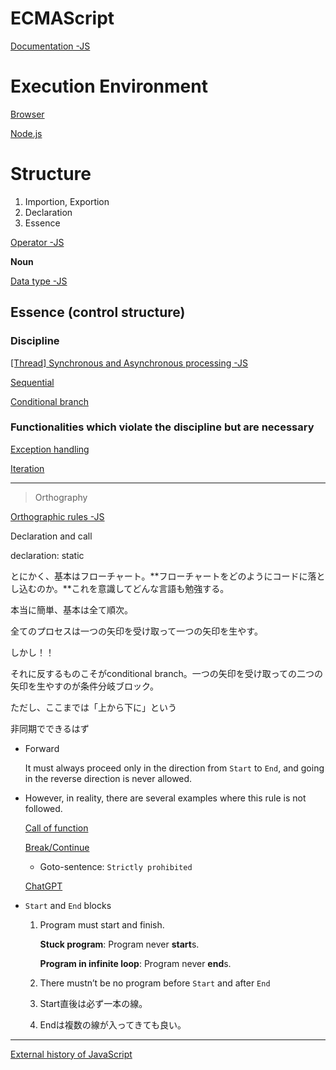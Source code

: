# ECMAScript

[Documentation -JS](ECMAScript%20b78cfa33c7654aacbc4adac25b312872/Documentation%20-JS%20120496eb7c9080e3bde9ec6008e9a771.md)

# Execution Environment

[Browser](Browser%208e0b390f39294b76a38d3c65956d6c47.md)

[Node.js](ECMAScript%20b78cfa33c7654aacbc4adac25b312872/Node%20js%20e33a305ff9374888ae898195a7565a17.md)

# Structure

1. Importion, Exportion
2. Declaration
3. Essence

[Operator -JS](ECMAScript%20b78cfa33c7654aacbc4adac25b312872/Operator%20-JS%20a1a88ba237a54b0b9d4be396649950d8.md)

**Noun**

[Data type -JS](ECMAScript%20b78cfa33c7654aacbc4adac25b312872/Data%20type%20-JS%20e3e7bcf9752a4eb58f079adc2827809e.md)

## Essence (control structure)

### Discipline

[[Thread] Synchronous and Asynchronous processing -JS](ECMAScript%20b78cfa33c7654aacbc4adac25b312872/%5BThread%5D%20Synchronous%20and%20Asynchronous%20processing%20-%2011b496eb7c9080babab7f9c4ebd00dbc.md)

[Sequential](ECMAScript%20b78cfa33c7654aacbc4adac25b312872/Sequential%20120496eb7c908061b5cbfb71638591db.md)

[Conditional branch](ECMAScript%20b78cfa33c7654aacbc4adac25b312872/Conditional%20branch%20120496eb7c9080128730d43232b7cdf6.md)

### Functionalities which violate the discipline but are necessary

[Exception handling](ECMAScript%20b78cfa33c7654aacbc4adac25b312872/Exception%20handling%20120496eb7c90801fba3beac4024b3939.md)

[Iteration](ECMAScript%20b78cfa33c7654aacbc4adac25b312872/Iteration%2011e496eb7c9080cd9423cfee7fbc56bd.md)

---

> Orthography
> 

[Orthographic rules -JS](ECMAScript%20b78cfa33c7654aacbc4adac25b312872/Orthographic%20rules%20-JS%208f25c20ee59946388665693737178f68.md)

Declaration and call

declaration: static

とにかく、基本はフローチャート。**フローチャートをどのようにコードに落とし込むのか。**これを意識してどんな言語も勉強する。

本当に簡単、基本は全て順次。

全てのプロセスは一つの矢印を受け取って一つの矢印を生やす。

しかし！！

それに反するものこそがconditional branch。一つの矢印を受け取っての二つの矢印を生やすのが条件分岐ブロック。

ただし、ここまでは「上から下に」という

非同期でできるはず

- Forward
    
    It must always proceed only in the direction from `Start` to `End`, and going in the reverse direction is never allowed.
    
- However, in reality, there are several examples where this rule is not followed.
    
    [Call of function](ECMAScript%20b78cfa33c7654aacbc4adac25b312872/Call%20of%20function%2011f496eb7c9080caa17afa86c7f3185f.md)
    
    [Break/Continue](ECMAScript%20b78cfa33c7654aacbc4adac25b312872/Break%20Continue%2011f496eb7c9080b990aeff3a240ad8ee.md)
    
    - Goto-sentence: `Strictly prohibited`
    
    [ChatGPT](https://chatgpt.com/share/670ba355-6598-8013-be22-199b79e09627)
    
- `Start` and `End` blocks
    1. Program must start and finish.
        
        **Stuck program**: Program never **start**s.
        
        **Program in infinite loop**: Program never **end**s.
        
    2. There mustn’t be no program before `Start` and after `End`
    3. Start直後は必ず一本の線。
    4. Endは複数の線が入ってきても良い。

---

[External history of JavaScript](ECMAScript%20b78cfa33c7654aacbc4adac25b312872/External%20history%20of%20JavaScript%200e12fdd92bf343c4bda3425f9a43643f.md)